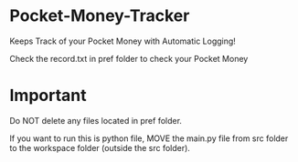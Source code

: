 # Pocket-Money-Tracker

Keeps Track of your Pocket Money with Automatic Logging!

Check the record.txt in pref folder to check your Pocket Money

# Important

Do NOT delete any files located in pref folder.

If you want to run this is python file, MOVE the main.py file from src folder to the workspace folder (outside the src folder).
